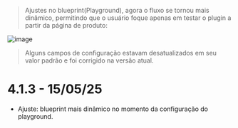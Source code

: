 > Ajustes no blueprint(Playground), agora o fluxo se tornou mais dinâmico, permitindo que o usuário foque apenas em testar o plugin a partir da página de produto:

![image](https://github.com/user-attachments/assets/17fe8dff-2083-4324-8a7b-98504e286056)

> Alguns campos de configuração estavam desatualizados em seu valor padrão e foi corrigido na versão atual.

# 4.1.3 - 15/05/25
* Ajuste: blueprint mais dinâmico no momento da configuração do playground.